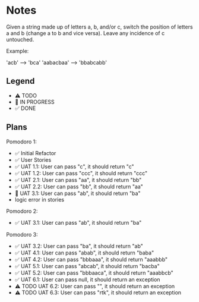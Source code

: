 # Notes

Given a string made up of letters a, b, and/or c, switch the position of letters a and b (change a to b and vice versa). Leave any incidence of c untouched.

Example:

'acb' --> 'bca'
'aabacbaa' --> 'bbabcabb'


## Legend
- ⚠ TODO
- 🚧 IN PROGRESS
- ✅ DONE

## Plans

Pomodoro 1:
- ✅ Initial Refactor
- ✅ User Stories
- ✅ UAT 1.1: User can pass "c", it should return "c"
- ✅ UAT 1.2: User can pass "ccc", it should return "ccc"
- ✅ UAT 2.1: User can pass "aa", it should return "bb"
- ✅ UAT 2.2: User can pass "bb", it should return "aa"
- 🚧 UAT 3.1: User can pass "ab", it should return "ba"
- logic error in stories

Pomodoro 2:
- ✅ UAT 3.1: User can pass "ab", it should return "ba"

Pomodoro 3:
- ✅ UAT 3.2: User can pass "ba", it should return "ab"
- ✅ UAT 4.1: User can pass "abab", it should return "baba"
- ✅ UAT 4.2: User can pass "bbbaaa", it should return "aaabbb"
- ✅ UAT 5.1: User can pass "abcab", it should return "bacba"
- ✅ UAT 5.2: User can pass "bbbaaca", it should return "aaabbcb"
- ✅ UAT 6.1: User can pass null, it should return an exception
- ⚠ TODO UAT 6.2: User can pass "", it should return an exception
- ⚠ TODO UAT 6.3: User can pass "rtk", it should return an exception